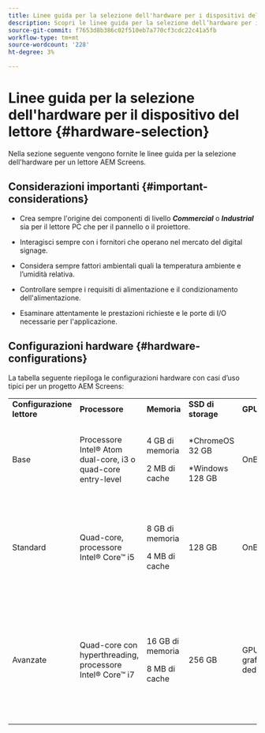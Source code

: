 ```yaml
---
title: Linee guida per la selezione dell'hardware per i dispositivi del lettore
description: Scopri le linee guida per la selezione dell’hardware per i dispositivi AEM Screens Player.
source-git-commit: f7653d8b386c02f510eb7a770cf3cdc22c41a5fb
workflow-type: tm+mt
source-wordcount: '228'
ht-degree: 3%

---
```



# Linee guida per la selezione dell&#39;hardware per il dispositivo del lettore {#hardware-selection}

Nella sezione seguente vengono fornite le linee guida per la selezione dell&#39;hardware per un lettore AEM Screens.

## Considerazioni importanti {#important-considerations}

* Crea sempre l&#39;origine dei componenti di livello ***Commercial*** o ***Industrial*** sia per il lettore PC che per il pannello o il proiettore.

* Interagisci sempre con i fornitori che operano nel mercato del digital signage.
* Considera sempre fattori ambientali quali la temperatura ambiente e l’umidità relativa.
* Controllare sempre i requisiti di alimentazione e il condizionamento dell&#39;alimentazione.
* Esaminare attentamente le prestazioni richieste e le porte di I/O necessarie per l&#39;applicazione.

## Configurazioni hardware {#hardware-configurations}

La tabella seguente riepiloga le configurazioni hardware con casi d’uso tipici per un progetto AEM Screens:

<table>
 <tbody>
  <tr>
   <tr>
   <td><strong>Configurazione lettore</strong></td>
   <td><strong>Processore</strong></td>
   <td><strong>Memoria</strong></td>
   <td><strong>SSD di storage</strong></td>
   <td><strong>GPU</strong></td>
   <td><strong>Visualizzazione</strong></td>
   <td><strong>I/O</strong></td>
   <td><strong>Casi d’uso tipici</strong></td>
  </tr>
  <tr>
   <td>Base</td>
   <td>Processore Intel® Atom dual-core, i3 o quad-core entry-level</td>
   <td><p>4 GB di memoria</p> <p>2 MB di cache</p> </td>
   <td><p>*ChromeOS 32 GB</p> <p>*Windows 128 GB</p> </td>
   <td>OnBoard</td>
   <td>1920 x 1080</td>
   <td>DVI<br /> Ethernet / Wireless,<br /> 2x USB</td>
   <td>
    <ul>
     <li>Ciclo a schermo intero standard<br /> </li>
     <li>Ripartizione giornaliera</li>
    </ul> </td>
  </tr>
  <tr>
   <td>Standard</td>
   <td>Quad-core, processore Intel® Core™ i5</td>
   <td><p>8 GB di memoria</p> <p>4 MB di cache</p> </td>
   <td>128 GB</td>
   <td>OnBoard</td>
   <td>3840x2160 (<code>4K</code>)</td>
   <td>DVI, HDMI<br /> Ethernet / Wireless,<br /> 2xUSB</td>
   <td>
    <ul>
     <li>Contenuto dinamico Source singolo</li>
     <li>Interattivo semplice</li>
     <li>1-3 Layout di zona</li>
    </ul> </td>
  </tr>
  <tr>
   <td>Avanzate </td>
   <td>Quad-core con hyperthreading, processore Intel® Core™ i7</td>
   <td><p>16 GB di memoria</p> <p>8 MB di cache</p> </td>
   <td>256 GB</td>
   <td>GPU grafica dedicata</td>
   <td>3840x2160 (<code>4K</code>)</td>
   <td>DVI, HDMI<br /> Ethernet / Wireless,<br /> 4xUSB</td>
   <td>
    <ul>
     <li>4 o più aree di contenuto, riproduzione video simultanea</li>
     <li>Interattivo a più pagine</li>
     <li>Attivatori di dati Source multipli</li>
    </ul> </td>
  </tr>
 </tbody>
</table>
